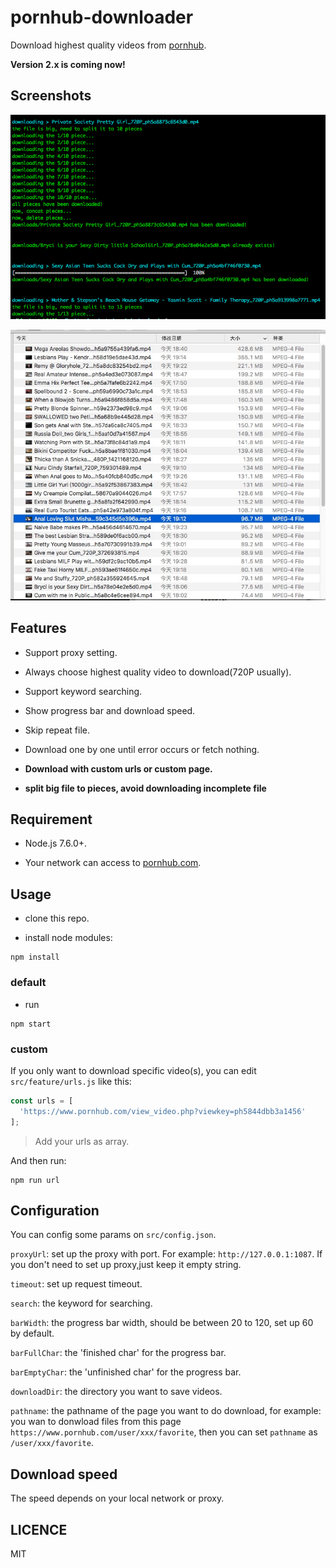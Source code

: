 # pornhub-downloader

Download highest quality videos from [pornhub](https://pornhub.com).

**Version 2.x is coming now!**

## Screenshots

![running](./imgs/running.png)

![files](./imgs/files.jpg)

## Features

* Support proxy setting.

* Always choose highest quality video to download(720P usually).

* Support keyword searching.

* Show progress bar and download speed.

* Skip repeat file.

* Download one by one until error occurs or fetch nothing.

* **Download with custom urls or custom page.**

* **split big file to pieces, avoid downloading incomplete file**

## Requirement

* Node.js 7.6.0+.

* Your network can access to [pornhub.com](https://www.pornhub.com).

## Usage

* clone this repo.

* install node modules:

```shell
npm install
```

### default

* run

```shell
npm start
```

### custom

If you only want to download specific video(s), you can edit `src/feature/urls.js` like this:

```js
const urls = [
  'https://www.pornhub.com/view_video.php?viewkey=ph5844dbb3a1456'
];
```

> Add your urls as array.

And then run:

```shell
npm run url
```

## Configuration

You can config some params on `src/config.json`.

`proxyUrl`: set up the proxy with port. For example: `http://127.0.0.1:1087`.
If you don't need to set up proxy,just keep it empty string.

`timeout`: set up request timeout.

`search`: the keyword for searching.

`barWidth`: the progress bar width, should be between 20 to 120, set up 60 by default.

`barFullChar`: the 'finished char' for the progress bar.

`barEmptyChar`: the 'unfinished char' for the progress bar.

`downloadDir`: the directory you want to save videos.

`pathname`: the pathname of the page you want to do download, for example: you wan to donwload files from this page `https://www.pornhub.com/user/xxx/favorite`, then you can set `pathname` as `/user/xxx/favorite`.

## Download speed

The speed depends on your local network or proxy.

## LICENCE

MIT
